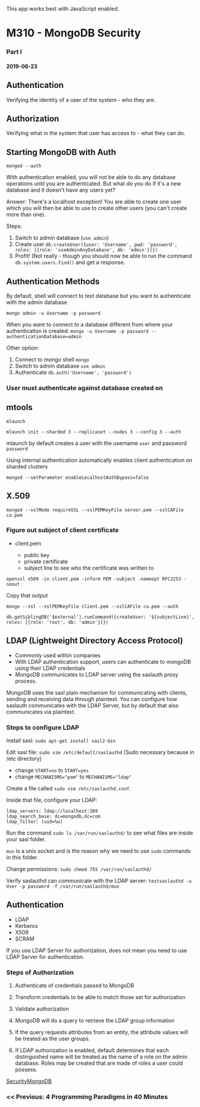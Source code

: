 This app works best with JavaScript enabled.

# M310 - MongoDB Security

### Part I

#### 2019-06-23

## Authentication

Verifying the identity of a user of the system - who they are.

## Authorization

Verifying what in the system that user has access to - what they can do.

## Starting MongoDB with Auth

`mongod --auth`

With authentication enabled, you will not be able to do any database operations until you are authenticated. But what do you do if it's a new database and it doesn't have any users yet?

Answer: There's a localhost exception! You are able to create one user which you will then be able to use to create other users (you can't create more than one).

Steps:

1.  Switch to admin database (`use admin`)
2.  Create user `db.createUser({user: 'Username', pwd: 'password', roles: [{role: 'useAdminAnyDatabase', db: 'admin'}]})`
3.  Profit! (Not really - though you should now be able to run the command `db.system.users.find()` and get a response.

## Authentication Methods

By default, shell will connect to test database but you want to authenticate with the admin database

`mongo admin -u Username -p password`

When you want to connect to a database different from where your authentication is created: `mongo -u Username -p password --authenticationDatabase=admin`

Other option:

1.  Connect to mongo shell `mongo`
2.  Switch to admin database `use admin`
3.  Authenticate `db.auth('Username', 'password')`

### User must authenticate against database created on

## mtools

`mlaunch`

`mlaunch init --sharded 3 --replicaset --nodes 3 --config 3 --auth`

mlaunch by default creates a user with the username `user` and password `password`

Using internal authentication automatically enables client authentication on sharded clusters

`mongod --setParameter enableLocalhostAuthBypass=false`

## X.509

`mongod --sslMode requireSSL --sslPEMKeyFile server.pem --sslCAFile ca.pem`

### Figure out subject of client certificate

- client.pem

  - public key
  - private certificate
  - subject line to see who the certificate was written to

`openssl x509 -in client.pem -inform PEM -subject -nameopt RFC2253 -noout`

Copy that output

`mongo --ssl --sslPEMKeyFile client.pem --sslCAFile ca.pem --auth`

`db.getSiblingDB('$external').runCommand({createUser: '${subjectLine}', roles: [{role: 'root', db: 'admin'}]})`

## LDAP (Lightweight Directory Access Protocol)

- Commonly used within companies
- With LDAP authentication support, users can authenticate to mongoDB using their LDAP credentials
- MongoDB communicates to LDAP server using the saslauth proxy process.

MongoDB uses the sasl plain mechanism for communicating with clients, sending and receiving data through plaintext. You can configure how saslauth communicates with the LDAP Server, but by default that also communicates via plaintext.

### Steps to configure LDAP

Install sasl: `sudo apt-get install sasl2-bin`

Edit sasl file: `sudo vim /etc/default/saslauthd` (Sudo necessary because in /etc directory)

- change `START=no` to `START=yes`
- change `MECHANISMS="pam"` to `MECHANISMS="ldap"`

Create a file called `sudo vim /etc/saslauthd.conf`.

Inside that file, configure your LDAP:

    ldap_servers: ldap://localhost:389
    ldap_search_base: dc=mongodb,dc=com
    ldap_filter: (uid=%u)

Run the command `sudo ls /var/run/saslauthd/` to see what files are inside your sasl folder.

`mux` is a unix socket and is the reason why we need to use `sudo` commands in this folder.

Change permissions: `sudo chmod 755 /var/run/saslauthd/`

Verify saslauthd can communicate with the LDAP server: `testsaslauthd -u User -p password -f /var/run/saslauthd/mux`

## Authentication

- LDAP
- Kerberos
- X509
- SCRAM

If you use LDAP Server for authorization, does not mean you need to use LDAP Server for authentication.

### Steps of Authorization

1.  Authenticate of credentials passed to MongoDB

2.  Transform credentials to be able to match those set for authorization

3.  Validate authorization

4.  MongoDB will do a query to retrieve the LDAP group information

5.  If the query requests attributes from an entity, the attribute values will be treated as the user groups.

6.  If LDAP authorization is enabled, default determines that each distinguished name will be treated as the name of a role on the admin database. Roles may be created that are made of roles a user could possess.

[Security](../tags/security/index.html)[MongoDB](../tags/mongodb/index.html)

### &lt;&lt; Previous: 4 Programming Paradigms in 40 Minutes

